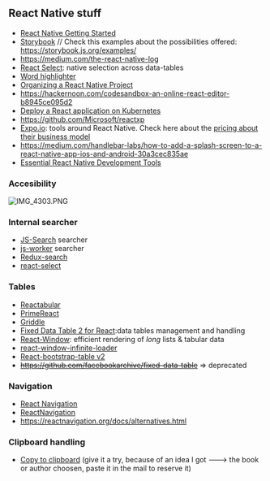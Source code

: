 ## React Native stuff

* [React Native Getting Started](http://facebook.github.io/react-native/docs/getting-started.html)
* [Storybook](https://github.com/storybooks/storybook)   // Check this examples about the possibilities offered: https://storybook.js.org/examples/
* https://medium.com/the-react-native-log
* [React Select](http://jedwatson.github.io/react-select/): native selection across data-tables 
* [Word highlighter](https://github.com/bvaughn/react-highlight-words)
* [Organizing a React Native Project](https://medium.com/the-react-native-log/organizing-a-react-native-project-9514dfadaa0)
* https://hackernoon.com/codesandbox-an-online-react-editor-b8945ce095d2
* [Deploy a React application on Kubernetes](https://github.com/IBM/deploy-react-kubernetes)
* https://github.com/Microsoft/reactxp
* [Expo.io](https://expo.io/): tools around React Native. Check here about the [pricing about their business model](https://docs.expo.io/versions/latest/introduction/faq)
* https://medium.com/handlebar-labs/how-to-add-a-splash-screen-to-a-react-native-app-ios-and-android-30a3cec835ae
* [Essential React Native Development Tools](https://instabug.com/blog/react-native-development/)

### Accesibility
![IMG_4303.PNG](https://bitbucket.org/repo/5qRy4oR/images/579521404-IMG_4303.PNG)

### Internal searcher
* [JS-Search](https://github.com/bvaughn/js-search)  searcher
* [js-worker](https://github.com/bvaughn/js-worker-search) searcher
* [Redux-search](https://bvaughn.github.io/redux-search/)
* [react-select](https://github.com/JedWatson/react-select/)

### Tables
* [Reactabular](https://github.com/reactabular/reactabular)
* [PrimeReact](https://github.com/primefaces/primereact)
* [Griddle](http://griddlegriddle.github.io/Griddle/)
* [Fixed Data Table 2 for React](http://schrodinger.github.io/fixed-data-table-2/):data tables management and handling
* [React-Window](https://github.com/bvaughn/react-window): efficient rendering of _long_ lists & tabular data
* [react-window-infinite-loader](https://github.com/bvaughn/react-window-infinite-loader)
* [React-bootstrap-table v2](https://github.com/react-bootstrap-table/react-bootstrap-table2)
* ~~https://github.com/facebookarchive/fixed-data-table~~ => deprecated

### Navigation
* [React Navigation](https://github.com/react-navigation/)
* [ReactNavigation](https://reactnavigation.org/)
* https://reactnavigation.org/docs/alternatives.html

### Clipboard handling
* [Copy to clipboard](https://medium.com/the-react-native-log/react-native-basics-copy-to-clipboard-86023cda4175)  (give it a try, because of an idea I got ---> the book or author choosen, paste it in the mail to reserve it)

